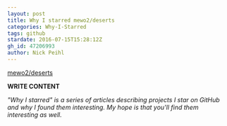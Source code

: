 ```yaml
---
layout: post
title: Why I starred mewo2/deserts
categories: Why-I-Starred
tags: github
stardate: 2016-07-15T15:28:12Z
gh_id: 47206993
author: Nick Peihl
---
```


[mewo2/deserts](https://github.com/mewo2/deserts)

**WRITE CONTENT**

*"Why I starred" is a series of articles describing projects I star on GitHub and why I found them interesting. My hope is that you'll find them interesting as well.*

